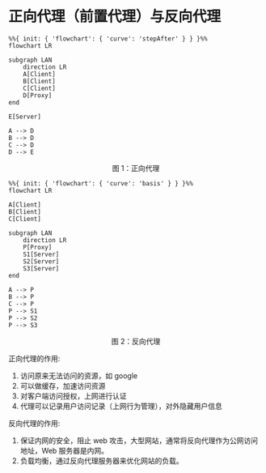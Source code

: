 # 正向代理（前置代理）与反向代理

```mermaid
%%{ init: { 'flowchart': { 'curve': 'stepAfter' } } }%%
flowchart LR

subgraph LAN
    direction LR
    A[Client]
    B[Client]
    C[Client]
    D[Proxy]
end

E[Server]

A --> D
B --> D
C --> D
D --> E
```

<center>图 1：正向代理</center>

```mermaid
%%{ init: { 'flowchart': { 'curve': 'basis' } } }%%
flowchart LR

A[Client]
B[Client]
C[Client]

subgraph LAN
    direction LR
    P[Proxy]
    S1[Server]
    S2[Server]
    S3[Server]
end

A --> P
B --> P
C --> P
P --> S1
P --> S2
P --> S3
```

<center>图 2：反向代理</center>

正向代理的作用:

1. 访问原来无法访问的资源，如 google
2. 可以做缓存，加速访问资源
3. 对客户端访问授权，上网进行认证
4. 代理可以记录用户访问记录（上网行为管理），对外隐藏用户信息

反向代理的作用:

1. 保证内网的安全，阻止 web 攻击，大型网站，通常将反向代理作为公网访问地址，Web 服务器是内网。
2. 负载均衡，通过反向代理服务器来优化网站的负载。

